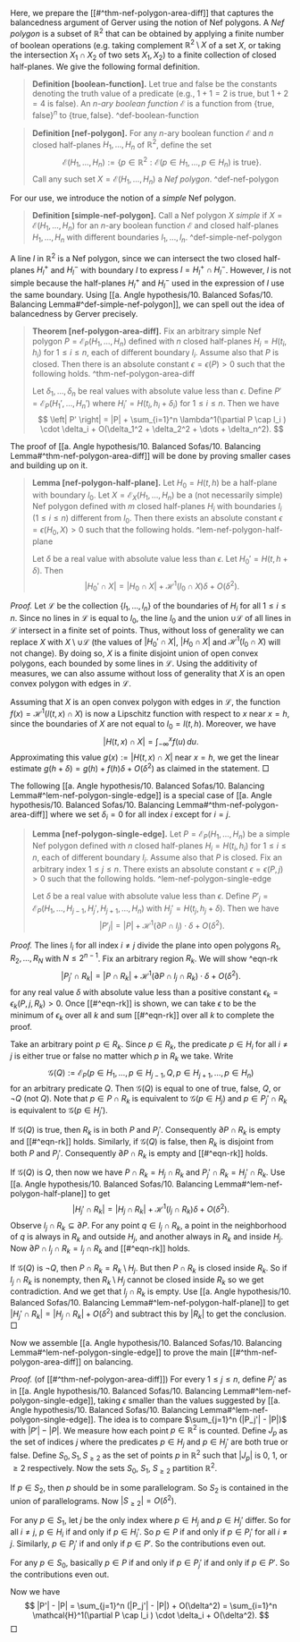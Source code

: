 Here, we prepare the [[#^thm-nef-polygon-area-diff]] that captures the balancedness argument of Gerver using the notion of Nef polygons. A _Nef polygon_ is a subset of $\mathbb{R}^2$ that can be obtained by applying a finite number of boolean operations (e.g. taking complement $\mathbb{R}^2 \setminus X$ of a set $X$, or taking the intersection $X_1 \cap X_2$ of two sets $X_1, X_2$) to a finite collection of closed half-planes. We give the following formal definition.

> __Definition [boolean-function].__ Let $\textsf{true}$ and $\textsf{false}$ be the constants denoting the truth value of a predicate (e.g., $1+1=2$ is $\textsf{true}$, but $1 + 2 = 4$ is $\textsf{false}$). An _$n$-ary boolean function_ $\mathcal{E}$ is a function from $\left\{ \textsf{true}, \textsf{false} \right\}^n$ to $\left\{ \textsf{true}, \textsf{false} \right\}$.
> ^def-boolean-function

> __Definition [nef-polygon].__ For any $n$-ary boolean function $\mathcal{E}$ and $n$ closed half-planes $H_1, \dots, H_n$ of $\mathbb{R}^2$, define the set 
$$
\mathcal{E}(H_1, \dots, H_n) := \left\{ p \in \mathbb{R}^2 : \mathcal{E}(p \in H_1, \dots,p \in H_n) \text{ is } \textsf{true} \right\}.
$$
> Call any such set $X = \mathcal{E}(H_1, \dots, H_n)$ a _Nef polygon_. ^def-nef-polygon

For our use, we introduce the notion of a _simple_ Nef polygon.

> __Definition [simple-nef-polygon].__ Call a Nef polygon $X$ _simple_ if $X = \mathcal{E}(H_1, \dots, H_n)$ for an $n$-ary boolean function $\mathcal{E}$ and closed half-planes $H_1, \dots, H_n$ with different boundaries $l_1, \dots, l_n$.
> ^def-simple-nef-polygon

A line $l$ in $\mathbb{R}^2$ is a Nef polygon, since we can intersect the two closed half-planes $H_l^+$ and $H_l^-$ with boundary $l$ to express $l = H_l^+ \cap H_l^-$. However, $l$ is not simple because the half-planes $H_l^+$ and $H_l^-$ used in the expression of $l$ use the same boundary. Using [[a. Angle hypothesis/10. Balanced Sofas/10. Balancing Lemma#^def-simple-nef-polygon]], we can spell out the idea of balancedness by Gerver precisely.

> __Theorem [nef-polygon-area-diff].__ Fix an arbitrary simple Nef polygon $P = \mathcal{E}_P(H_1, \dots, H_n)$ defined with $n$ closed half-planes $H_i = H(t_i, h_i)$ for $1 \leq i \leq n$, each of different boundary $l_i$. Assume also that $P$ is closed. Then there is an absolute constant $\epsilon = \epsilon(P) > 0$ such that the following holds. ^thm-nef-polygon-area-diff
> 
> Let $\delta_1, \dots, \delta_n$ be real values with absolute value less than $\epsilon$. Define $P' = \mathcal{E}_P(H_1', \dots, H_n')$ where $H_i' = H(t_i, h_i + \delta_i)$  for $1 \leq i \leq n$. Then we have
$$
\left| P' \right| = |P| + \sum_{i=1}^n \lambda^1(\partial P \cap l_i ) \cdot \delta_i + O(\delta_1^2 + \delta_2^2 + \dots + \delta_n^2).
$$

The proof of [[a. Angle hypothesis/10. Balanced Sofas/10. Balancing Lemma#^thm-nef-polygon-area-diff]] will be done by proving smaller cases and building up on it.

> __Lemma [nef-polygon-half-plane].__ Let $H_0 = H(t, h)$ be a half-plane with boundary $l_0$. Let $X = \mathcal{E}_X(H_1, \dots, H_n)$ be a (not necessarily simple) Nef polygon defined with $m$ closed half-planes $H_i$ with boundaries $l_i$ ($1 \leq i \leq n$) different from $l_0$. Then there exists an absolute constant $\epsilon = \epsilon(H_0, X) > 0$ such that the following holds. ^lem-nef-polygon-half-plane
> 
> Let $\delta$ be a real value with absolute value less than $\epsilon$. Let $H_0' = H(t, h + \delta)$. Then
$$
|H_0' \cap X| = |H_0 \cap X| + \mathcal{H}^1(l_0 \cap X) \delta + O(\delta^2).
$$

_Proof._ Let $\mathcal{L}$ be the collection $\left\{ l_1, \dots, l_n \right\}$ of the boundaries of $H_i$ for all $1 \leq i \leq n$. Since no lines in $\mathcal{L}$ is equal to $l_0$, the line $l_0$ and the union $\cup \mathcal{L}$ of all lines in $\mathcal{L}$ intersect in a finite set of points. Thus, without loss of generality we can replace $X$ with $X \setminus \cup \mathcal{L}$ (the values of $|H_0' \cap X|$, $|H_0 \cap X|$ and $\mathcal{H}^1 (l_0 \cap X)$ will not change). By doing so, $X$ is a finite disjoint union of open convex polygons, each bounded by some lines in $\mathcal{L}$. Using the additivity of measures, we can also assume without loss of generality that $X$ is an open convex polygon with edges in $\mathcal{L}$. 

Assuming that $X$ is an open convex polygon with edges in $\mathcal{L}$, the function $f(x) = \mathcal{H}^1(l(t, x) \cap X)$ is now a Lipschitz function with respect to $x$ near $x = h$, since the boundaries of $X$ are not equal to $l_0 = l(t, h)$. Moreover, we have
$$
|H(t, x) \cap X| = \int_{-\infty}^x f(u)\,du.
$$
Approximating this value $g(x) := |H(t, x) \cap X|$ near $x = h$, we get the linear estimate $g(h + \delta) = g(h) + f(h) \delta + O(\delta^2)$ as claimed in the statement. □

The following [[a. Angle hypothesis/10. Balanced Sofas/10. Balancing Lemma#^lem-nef-polygon-single-edge]] is a special case of [[a. Angle hypothesis/10. Balanced Sofas/10. Balancing Lemma#^thm-nef-polygon-area-diff]] where we set $\delta_i = 0$ for all index $i$ except for $i=j$.

> __Lemma [nef-polygon-single-edge].__ Let $P = \mathcal{E}_P(H_1, \dots, H_n)$ be a simple Nef polygon defined with $n$ closed half-planes $H_i = H(t_i, h_i)$ for $1 \leq i \leq n$, each of different boundary $l_i$. Assume also that $P$ is closed. Fix an arbitrary index $1 \leq j \leq n$. There exists an absolute constant $\epsilon = \epsilon(P, j) > 0$ such that the following holds. ^lem-nef-polygon-single-edge
> 
> Let $\delta$ be a real value with absolute value less than $\epsilon$. Define $P'_j = \mathcal{E}_P(H_1, \dots, H_{j-1}, H_j', H_{j+1}, \dots, H_n)$ with $H_j' = H(t_j, h_j + \delta)$. Then we have
$$
\left| P'_j \right| = |P| + \mathcal{H}^1(\partial P \cap l_j) \cdot \delta + O(\delta^2).
$$

_Proof._ The lines $l_i$ for all index $i \neq j$ divide the plane into open polygons $R_1, R_2, \dots, R_N$ with $N \leq 2^{n-1}$. Fix an arbitrary region $R_k$. We will show ^eqn-rk
$$
\left| P_j' \cap R_k \right| = |P \cap R_k| + \mathcal{H}^1( \partial P \cap l_j \cap R_k) \cdot \delta + O(\delta^2).
$$
for any real value $\delta$ with absolute value less than a positive constant $\epsilon_{k} = \epsilon_{k}(P, j, R_k) > 0$. Once [[#^eqn-rk]] is shown, we can take $\epsilon$ to be the minimum of $\epsilon_{k}$ over all $k$ and sum [[#^eqn-rk]] over all $k$ to complete the proof.

Take an arbitrary point $p \in R_k$. Since $p \in R_k$, the predicate $p \in H_i$ for all $i \neq j$ is either $\textsf{true}$ or $\textsf{false}$ no matter which $p$ in $R_k$ we take. Write
$$
\mathcal{G}(Q) :=  \mathcal{E}_P(p \in H_1, \dots, p \in H_{j-1}, Q, p \in H_{j+1}, \dots, p \in H_n)
$$
for an arbitrary predicate $Q$. Then $\mathcal{G}(Q)$ is equal to one of $\textsf{true}$, $\textsf{false}$, $Q$, or $\lnot Q$ (not $Q$). Note that $p \in P \cap R_k$ is equivalent to $\mathcal{G}(p \in H_j)$ and $p \in P_j' \cap R_k$ is equivalent to $\mathcal{G}(p \in H_j')$.

If $\mathcal{G}(Q)$ is $\textsf{true}$, then $R_k$ is in both $P$ and $P_j'$. Consequently $\partial P \cap R_k$ is empty and [[#^eqn-rk]] holds. Similarly, if $\mathcal{G}(Q)$ is false, then $R_k$ is disjoint from both $P$ and $P_j'$. Consequently $\partial P \cap R_k$ is empty and [[#^eqn-rk]] holds.

If $\mathcal{G}(Q)$ is $Q$, then now we have $P \cap R_k = H_j \cap R_k$ and $P_j' \cap R_k = H_j' \cap R_k$. Use [[a. Angle hypothesis/10. Balanced Sofas/10. Balancing Lemma#^lem-nef-polygon-half-plane]] to get
$$
|H_j' \cap R_k| = |H_j \cap R_k| + \mathcal{H}^1(l_j \cap R_k) \delta + O(\delta^2).
$$
Observe $l_j \cap R_k \subseteq \partial P$. For any point $q \in l_j \cap R_k$, a point in the neighborhood of $q$ is always in $R_k$ and outside $H_j$, and another always in $R_k$ and inside $H_j$. Now $\partial P \cap l_j \cap R_k = l_j \cap R_k$ and [[#^eqn-rk]] holds.

If $\mathcal{G}(Q)$ is $\lnot Q$, then $P \cap R_k = R_k \setminus H_j$. But then $P \cap R_k$ is closed inside $R_k$. So if $l_j \cap R_k$ is nonempty, then $R_k \setminus H_j$ cannot be closed inside $R_k$ so we get contradiction. And we get that $l_j \cap R_k$ is empty. Use [[a. Angle hypothesis/10. Balanced Sofas/10. Balancing Lemma#^lem-nef-polygon-half-plane]] to get $|H_j' \cap R_k| = |H_j \cap R_k| + O(\delta^2)$ and subtract this by $|R_k|$ to get the conclusion. □

Now we assemble [[a. Angle hypothesis/10. Balanced Sofas/10. Balancing Lemma#^lem-nef-polygon-single-edge]] to prove the main [[#^thm-nef-polygon-area-diff]] on balancing.

_Proof._ (of [[#^thm-nef-polygon-area-diff]]) For every $1 \leq j \leq n$, define $P_j'$ as in [[a. Angle hypothesis/10. Balanced Sofas/10. Balancing Lemma#^lem-nef-polygon-single-edge]], taking $\epsilon$ smaller than the values suggested by [[a. Angle hypothesis/10. Balanced Sofas/10. Balancing Lemma#^lem-nef-polygon-single-edge]]. The idea is to compare $\sum_{j=1}^n (|P_j'| - |P|)$ with $|P'| - |P|$. We measure how each point $p \in \mathbb{R}^2$ is counted. Define $J_p$ as the set of indices $j$ where the predicates $p \in H_j$ and $p \in H_j'$ are both true or false. Define $S_0, S_1, S_{\geq 2}$ as the set of points $p$ in $\mathbb{R}^2$ such that $|J_p|$ is 0, 1, or $\geq 2$ respectively. Now the sets $S_0$, $S_1$, $S_{\geq 2}$ partition $\mathbb{R}^2$.

If $p \in S_2$, then $p$ should be in some parallelogram. So $S_2$ is contained in the union of parallelograms. Now $|S_{\geq 2}| = O(\delta^2)$.

For any $p \in S_1$, let $j$ be the only index where $p \in H_j$ and $p \in H_j'$ differ. So for all $i \neq j$, $p \in H_i$ if and only if $p \in H_i'$. So $p \in P$ if and only if $p \in P_i'$ for all $i \neq j$. Similarly, $p \in P_j'$ if and only if $p \in P'$. So the contributions even out.

For any $p \in S_0$, basically $p \in P$ if and only if $p \in P_j'$ if and only if $p \in P'$. So the contributions even out.

Now we have
$$
|P'| - |P| = \sum_{j=1}^n (|P_j'| - |P|) + O(\delta^2) = \sum_{i=1}^n \mathcal{H}^1(\partial P \cap l_i ) \cdot \delta_i + O(\delta^2).
$$
□